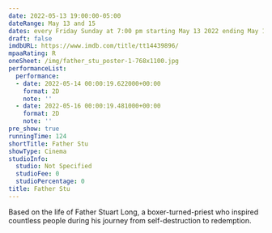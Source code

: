 ```yaml
---
date: 2022-05-13 19:00:00-05:00
dateRange: May 13 and 15
dates: every Friday Sunday at 7:00 pm starting May 13 2022 ending May 15 2022
draft: false
imdbURL: https://www.imdb.com/title/tt14439896/
mpaaRating: R
oneSheet: /img/father_stu_poster-1-768x1100.jpg
performanceList:
  performance:
  - date: 2022-05-14 00:00:19.622000+00:00
    format: 2D
    note: ''
  - date: 2022-05-16 00:00:19.481000+00:00
    format: 2D
    note: ''
pre_show: true
runningTime: 124
shortTitle: Father Stu
showType: Cinema
studioInfo:
  studio: Not Specified
  studioFee: 0
  studioPercentage: 0
title: Father Stu
---
```


Based on the life of Father Stuart Long, a boxer-turned-priest who inspired countless people during his journey from self-destruction to redemption.